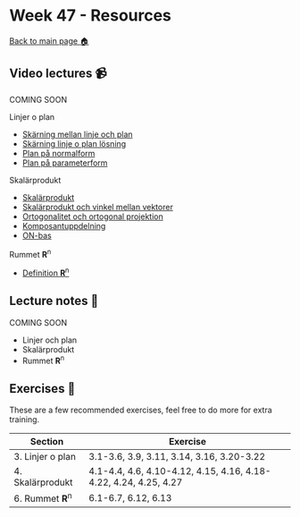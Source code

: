 # Week 47 - Resources

[Back to main page :house:](https://github.com/kokchun/Linjar-algebra-21)

## Video lectures :video_camera:

COMING SOON

Linjer o plan

- [Skärning mellan linje och plan](https://www.youtube.com/watch?v=mgBxXGzlYKo)
- [Skärning linje o plan lösning](https://www.youtube.com/watch?v=mgBxXGzlYKo)
- [Plan på normalform](https://www.youtube.com/watch?v=emq9ipd1eEg)
- [Plan på parameterform](https://www.youtube.com/watch?v=6Y3eFGMkfyc)

Skalärprodukt

- [Skalärprodukt](https://www.youtube.com/watch?v=ggqdzvyrKrI)
- [Skalärprodukt och vinkel mellan vektorer](https://www.youtube.com/watch?v=Y5b7sQ8OwSs)
- [Ortogonalitet och ortogonal projektion](https://www.youtube.com/watch?v=BIP-GB_HuEU&list=PL2w8yt28pgXrYD4BeDz12t0nWZVUY62-E&index=7)
- [Komposantuppdelning](https://www.youtube.com/watch?v=HHmelhsbpLk&list=PL2w8yt28pgXrYD4BeDz12t0nWZVUY62-E&index=8)
- [ON-bas](https://www.youtube.com/watch?v=T45UR7qGQqQ)


Rummet **R**<sup>n
- [Definition **R**<sup>n](https://www.youtube.com/watch?v=MSUMBkrqLdY)


## Lecture notes :book:

COMING SOON

- Linjer och plan
- Skalärprodukt
- Rummet **R**<sup>n

## Exercises :running:

These are a few recommended exercises, feel free to do more for extra training.

| Section               | Exercise                                                         |
| --------------------- | ---------------------------------------------------------------- |
| 3. Linjer o plan      | 3.1-3.6, 3.9, 3.11, 3.14, 3.16, 3.20-3.22                        |
| 4. Skalärprodukt      | 4.1-4.4, 4.6, 4.10-4.12, 4.15, 4.16, 4.18-4.22, 4.24, 4.25, 4.27 |
| 6. Rummet **R**<sup>n | 6.1-6.7, 6.12, 6.13                                              |
